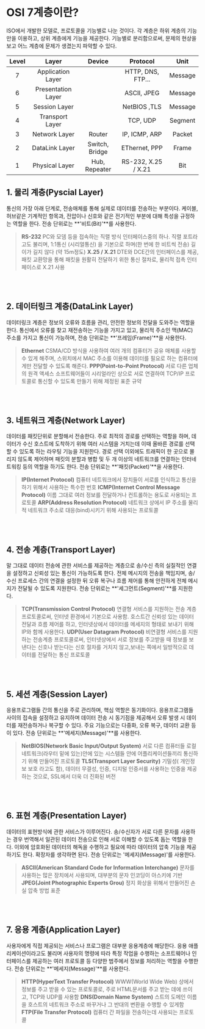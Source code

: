 # OSI 7계층이란?
ISO에서 개발한 모델로, 프로토콜을 기능별로 나눈 것이다. 각 계층은 하위 계층의 기능만을 이용하고, 상위 계층에게 기능을 제공한다.
기능별로 분리함으로써, 문제의 현상을 보고 어느 계층에 문제가 생겼는지 파악할 수 있다.

|        Level          |            Layer             |       Device      |      Protocol    |       Unit        |  
|:---: | :---: | :---: |  :---:   |   :---:   |
| 7    | Application Layer |  |  HTTP, DNS, FTP...   |     Message |  
| 6    | Presentation Layer | |     ASCII, JPEG   |   Message      |
| 5    | Session Layer  |  |     NetBIOS ,TLS   |   Message      |
| 4    | Transport Layer           |  |     TCP, UDP   |   Segment      |
| 3    | Network Layer            | Router |     IP, ICMP, ARP   |   Packet      |
| 2    | DataLink Layer            | Switch, Bridge |     EThernet, PPP   |   Frame      |
| 1    | Physical Layer            | Hub, Repeater |     RS-232, X.25 / X.21   |   Bit      |

## 1. 물리 계층(Pyscial Layer)
통신의 가장 아래 단계로, 전송매체를 통해 실제로 데이터를 전송하는 부분이다.
케이블,허브같은 기계적인 항목과, 전압이나 신호와 같은 전기적인 부분에 대해 특성을 규정하는 역할을 한다. 전송 단위로는 **'비트(Bit)'**를 사용한다.
> **RS-232**
PC와 모뎀 등을 접속하는 직렬 방식 인터페이스중의 하나. 직렬 포트라고도 불리며, 1:1통신 (시리얼통신) 을 기본으로 하며(한 번에 한 비트씩 전송) 길이가 길지 않다 (약 15m정도)
**X.25 / X.21**
DTE와 DCE간의 인터페이스를 제공, 패킷 교환망을 통해 패킷을 원활히 전달하기 위한 통신 절차로, 물리적 접촉 인터페이스로 X.21 사용

<br>
<br>

## 2. 데이터링크 계층(DataLink Layer)
데이터링크 계층은 정보의 오류와 흐름을 관리, 안전한 정보의 전달을 도와주는 역할을 한다. 통신에서 오류를 찾고 재전송하는 기능을 가지고 있고, 물리적 주소인 맥(MAC) 주소를 가지고 통신이 가능하며, 전송 단위로는 **'프레임(Frame)'**을 사용한다.
>**Ethernet**
CSMA/CD 방식을 사용하여 여러 개의 컴퓨터가 공유 매체를 사용할 수 있게 해주며, 스위치에서 MAC 주소를 이용해 데이터를 필요로 하는 컴퓨터에게만 전달할 수 있도록 해준다.
**PPP(Point-to-Point Protocol)**
서로 다른 업체의 원격 액세스 소프트웨어들이 시리얼라인 상으로 서로 연결하여 TCP/IP 프로토콜로 통신할 수 있도록 만들기 위해 제정된 표준 규약

<br>
<br>

## 3. 네트워크 계층(Network Layer)
데이터를 패킷단위로 분할해서 전송한다. 주로 최적의 경로를 선택하는 역할을 하며, 데이터가 수신 호스트에 도착하기 위해 여러 시스템을 거치는데 이때 올바른 경로를 선택할 수 있도록 하는 라우팅 기능을 지원한다.
경로 선택 이외에도 트래픽이 한 곳으로 몰리지 않도록 제어하며 패킷의 분할과 병합 및 두 개 이상의 네트워크를 연결하는 인터네트워킹 등의 역할을 하기도 한다. 전송 단위로는 **'패킷(Packet)'**을 사용한다.
>**IP(Internet Protocol)**
컴퓨터 네트워크에서 장치들이 서로를 인식하고 통신을 하기 위해서 사용하는 특수한 번호
**ICMP(Internet Control Message Protocol)**
이름 그대로 여러 정보를 전달하거나 컨트롤하는 용도로 사용되는 프로토콜
**ARP(Address Resolution Protocol)**
네트워크 상에서 IP 주소를 물리적 네트워크 주소로 대응(bind)시키기 위해 사용되는 프로토콜

<br>
<br>

## 4. 전송 계층(Transport Layer)
말 그대로 데이터 전송에 관한 서비스를 제공하는 계층으로 송/수신 측의 실질적인 연결을 설정하고 신뢰성 있는 통신이 가능하도록 한다.
전체 메시지의 전송을 책임지며, 송/수신 프로세스 간의 연결을 설정한 뒤 오류 복구나 흐름 제어를 통해 안전하게 전체 메시지가 전달될 수 있도록 지원한다. 전송 단위로는 **'세그먼트(Segment)'**를 지원한다.
>**TCP(Transmission Control Protocol)**
연결형 서비스를 지원하는 전송 계층 프로토콜로써, 인터넷 환경에서 기본으로 사용함.
호스트간 신뢰성 있는 데이터 전달과 흐름 제어를 하고, 인터넷상에서 데이터를 메세지의 형태로 보내기 위해 IP와 함께 사용한다.
**UDP(User Datagram Protocol)**
비연결형 서비스를 지원하는 전송계층 프로토콜로써, 인터넷상에서 서로 정보를 주고받을 때 정보를 보낸다는 신호나 받는다는 신호 절차를
거치지 않고,보내는 쪽에서 일방적으로 데이터를 전달하는 통신 프로토콜

<br>
<br>

## 5. 세션 계층(Session Layer)
응용프로그램들 간의 통신을 주로 관리하며, 핵심 역할은 동기화이다.
응용프로그램들 사이의 접속을 설정하고 유지하며 데이터 전송 시 동기점을 제공해서 오류 발생 시 데이터를 재전송하거나 복구할 수 있다.
주요 기능으로는 다중화, 오류 복구, 데이터 교환 등이 있다. 전송 단위로는 **'메세지(Message)'**를 사용한다.
>**NetBIOS(Network Basic Input/Output System)**
서로 다른 컴퓨터들 로컬네트워크(라우터 밑에 있는)안에 있는 시스템들 안에 어플리케이션들끼리 통신하기 위해 만들어진 프로토콜
**TLS(Transport Layer Security)**
기밀성( 개인정보 보호 라고도 함), 데이터 무결성, 인증, 디지털 인증서를 사용하는 인증을 제공하는 것으로, SSL에서 더욱 더 진화된 버전

<br>
<br>

## 6. 표현 계층(Presentation Layer)
데이터의 표현방식에 관한 서비스가 이루어진다. 송/수신자가 서로 다른 문자를 사용하는 경우 번역해서 일관된 데이터 전송으로 인해 서로 이해할 수 있도록 돕는 역할을 한다.
이외에 암호화된 데이터의 해독을 수행하고 필요에 따라 데이터의 압축 기능을 제공하기도 한다. 확장자를 생각하면 된다. 전송 단위로는 '메세지(Message)'를 사용한다.
>**ASCII(American Standard Code for Information Interchange)**
문자를 사용하는 많은 장치에서 사용되며, 대부분의 문자 인코딩이 아스키에 기반
**JPEG(Joint Photographic Experts Grou)**
정지 화상을 위해서 만들어진 손실 압축 방법 표준

<br>
<br>

## 7. 응용 계층(Application Layer)
사용자에게 직접 제공되는 서비스나 프로그램은 대부분 응용계층에 해당한다.
응용 애플리케이션이라고도 불리며 사용자의 명령에 따라 특정 작업을 수행하는 소프트웨어나 인터페이스를 제공하는 여러 프로토콜 등 다양한 범주에서 정보를 처리하는 역할을 수행한다. 전송 단위로는 **'메세지(Message)'**를 사용한다.
>**HTTP(HyperText Transfer Protocol)**
WWW(World Wide Web) 상에서 정보를 주고 받을 수 있는 프로토콜로, 주로 HTML문서를 주고 받는 데에 쓰이고, TCP와 UDP를 사용함
**DNS(Domain Name System)**
스트의 도메인 이름을 호스트의 네트워크 주소로 바꾸거나 그 반대의 변환을 수행할 수 있게함
**FTP(File Transfer Protocol)**
컴퓨터 간 파일을 전송하는데 사용되는 프로토콜

<br>
<br>